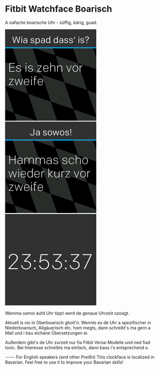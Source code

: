 # Fitbit Watchface Boarisch

A oafache boarische Uhr - süffig, bärig, guad.

![Screenshot 1](screenshots/01.png)
![Screenshot 2](screenshots/02.png)
![Screenshot 3](screenshots/03.png)

Wemma oamoi aufd Uhr tippt werd de genaue Uhrzeit ozoagt.

Aktuell is ois in Oberboarisch ghoit'n. Wennts es de Uhr a spezifischer in Niederboarisch, Allgäuerisch etc. hom megts, dann schreibt's ma gern a Mail und i bau eichane Übersetzungen ei.

Außerdem gibt's de Uhr zurzeit nur fia Fitbit Versa-Modelle und ned fiad Ionic. Bei Interesse schreibts ma einfach, dann bass i's entsprechend o.


----- For English speakers (and other Preißn)
This clockface is localized in Bavarian. Feel free to use it to improve your Bavarian skills!